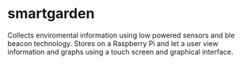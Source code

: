 # smartgarden
Collects enviromental information using low powered sensors and ble beacon technology. Stores on a Raspberry Pi and let a user view information and graphs using a touch screen and graphical interface.
